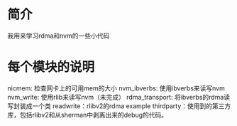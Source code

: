 # 简介
我用来学习rdma和nvm的一些小代码
# 每个模块的说明
nicmem: 检查网卡上的可用mem的大小
nvm_ibverbs: 使用ibverbs来读写nvm
nvm_write: 使用rlib来读写nvm（未完成）
rdma_transport: 将ibverbs的rdma读写封装成一个类
readwrite：rlibv2的rdma example
thirdparty：使用到的第三方库，包括rlibv2和从sherman中剥离出来的debug的代码。